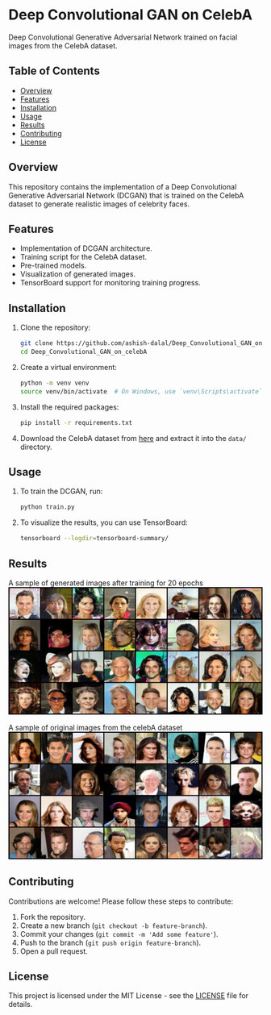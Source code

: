 # Deep Convolutional GAN on CelebA

Deep Convolutional Generative Adversarial Network trained on facial images from the CelebA dataset.

## Table of Contents

- [Overview](#overview)
- [Features](#features)
- [Installation](#installation)
- [Usage](#usage)
- [Results](#results)
- [Contributing](#contributing)
- [License](#license)

## Overview

This repository contains the implementation of a Deep Convolutional Generative Adversarial Network (DCGAN) that is trained on the CelebA dataset to generate realistic images of celebrity faces.

## Features

- Implementation of DCGAN architecture.
- Training script for the CelebA dataset.
- Pre-trained models.
- Visualization of generated images.
- TensorBoard support for monitoring training progress.

## Installation

1. Clone the repository:
    ```bash
    git clone https://github.com/ashish-dalal/Deep_Convolutional_GAN_on_celebA.git
    cd Deep_Convolutional_GAN_on_celebA
    ```

2. Create a virtual environment:
    ```bash
    python -m venv venv
    source venv/bin/activate  # On Windows, use `venv\Scripts\activate`
    ```

3. Install the required packages:
    ```bash
    pip install -r requirements.txt
    ```

4. Download the CelebA dataset from [here](http://mmlab.ie.cuhk.edu.hk/projects/CelebA.html) and extract it into the `data/` directory.

## Usage

1. To train the DCGAN, run:
    ```bash
    python train.py
    ```

2. To visualize the results, you can use TensorBoard:
    ```bash
    tensorboard --logdir=tensorboard-summary/
    ```

## Results
A sample of generated images after training for 20 epochs
![Generated Image](results/image.png)

A sample of original images from the celebA dataset
![Generated Image](results/image_real_example.png)


## Contributing

Contributions are welcome! Please follow these steps to contribute:

1. Fork the repository.
2. Create a new branch (`git checkout -b feature-branch`).
3. Commit your changes (`git commit -m 'Add some feature'`).
4. Push to the branch (`git push origin feature-branch`).
5. Open a pull request.

## License

This project is licensed under the MIT License - see the [LICENSE](LICENSE) file for details.
